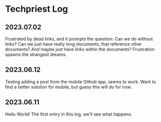 # Techpriest Log
## 2023.07.02
Frustrated by dead links, and it prompts the question:
Can we do without links?
Can we just have really long documents, that reference other documents?
And maybe just have links within the documents?
Frustration spawns the strangest dreams.

## 2023.06.12
Testing adding a post from the mobile Github app, seems to work. 
Want to find a better solution for mobile, but guess this will do for now.

## 2023.06.11
Hello World!
The first entry in this log, we'll see what happens.
